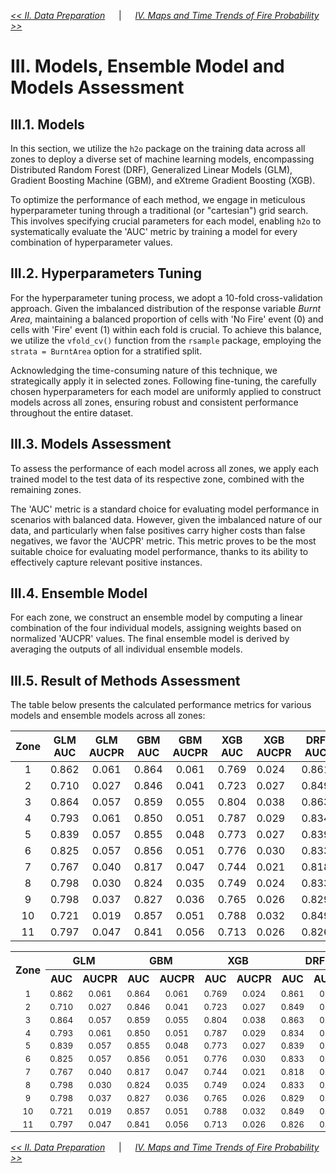 [*<< II. Data Preparation*](https://github.com/abid-mohamed/Mapping_the_Spatio-Temporal_Distribution_of_Fires_in_the_Amazon/blob/main/2_data_preparation/README.md) 
&emsp; | &emsp;
[*IV. Maps and Time Trends of Fire Probability >>*](https://github.com/abid-mohamed/Mapping_the_Spatio-Temporal_Distribution_of_Fires_in_the_Amazon/blob/main/README.md#iv-maps-and-time-trends-of-fire-probability)

# III. Models, Ensemble Model and Models Assessment

## III.1. Models

In this section, we utilize the $\texttt{h2o}$ package on the training data across all zones to deploy a diverse set of machine learning models, encompassing Distributed Random Forest (DRF), Generalized Linear Models (GLM), Gradient Boosting Machine (GBM), and eXtreme Gradient Boosting (XGB).

To optimize the performance of each method, we engage in meticulous hyperparameter tuning through a traditional (or "cartesian") grid search. This involves specifying crucial parameters for each model, enabling $\texttt{h2o}$ to systematically evaluate the 'AUC' metric by training a model for every combination of hyperparameter values.

##  III.2. Hyperparameters Tuning

For the hyperparameter tuning process, we adopt a 10-fold cross-validation approach. Given the imbalanced distribution of the response variable *Burnt Area*, maintaining a balanced proportion of cells with 'No Fire' event (0) and cells with 'Fire' event (1) within each fold is crucial. To achieve this balance, we utilize the `vfold_cv()` function from the $\texttt{rsample}$ package, employing the `strata = BurntArea` option for a stratified split.

Acknowledging the time-consuming nature of this technique, we strategically apply it in selected zones. Following fine-tuning, the carefully chosen hyperparameters for each model are uniformly applied to construct models across all zones, ensuring robust and consistent performance throughout the entire dataset.

## III.3. Models Assessment

To assess the performance of each model across all zones, we apply each trained model to the test data of its respective zone, combined with the remaining zones.

The 'AUC' metric is a standard choice for evaluating model performance in scenarios with balanced data. However, given the imbalanced nature of our data, and particularly when false positives carry higher costs than false negatives, we favor the 'AUCPR' metric. This metric proves to be the most suitable choice for evaluating model performance, thanks to its ability to effectively capture relevant positive instances.

## III.4. Ensemble Model

For each zone, we construct an ensemble model by computing a linear combination of the four individual models, assigning weights based on normalized 'AUCPR' values. The final ensemble model is derived by averaging the outputs of all individual ensemble models.

## III.5. Result of Methods Assessment

The table below presents the calculated performance metrics for various models and ensemble models across all zones:

<!-- Table -->
| **Zone** | **GLM AUC** | **GLM AUCPR** | **GBM AUC** | **GBM AUCPR** | **XGB AUC** | **XGB AUCPR** | **DRF AUC** | **DRF AUCPR** | **Ensemble AUC** | **Ensemble AUCPR** |
|:--------:|:-----------:|:-------------:|:-----------:|:---------------:|-------------|---------------|-------------|---------------|------------------|---------------------|
| 1        | 0.862       | 0.061         | 0.864       | 0.061         | 0.769       | 0.024         | 0.861       | 0.074         | 0.875            | 0.088               |
| 2        | 0.710       | 0.027         | 0.846       | 0.041         | 0.723       | 0.027         | 0.849       | 0.061         | 0.839            | 0.038               |
| 3        | 0.864       | 0.057         | 0.859       | 0.055         | 0.804       | 0.038         | 0.863       | 0.078         | 0.945            | 0.158               |
| 4        | 0.793       | 0.061         | 0.850       | 0.051         | 0.787       | 0.029         | 0.834       | 0.077         | 0.922            | 0.156               |
| 5        | 0.839       | 0.057         | 0.855       | 0.048         | 0.773       | 0.027         | 0.839       | 0.075         | 0.907            | 0.163               |
| 6        | 0.825       | 0.057         | 0.856       | 0.051         | 0.776       | 0.030         | 0.833       | 0.080         | 0.925            | 0.168               |
| 7        | 0.767       | 0.040         | 0.817       | 0.047         | 0.744       | 0.021         | 0.818       | 0.063         | 0.806            | 0.035               |
| 8        | 0.798       | 0.030         | 0.824       | 0.035         | 0.749       | 0.024         | 0.833       | 0.075         | 0.885            | 0.157               |
| 9        | 0.798       | 0.037         | 0.827       | 0.036         | 0.765       | 0.026         | 0.829       | 0.047         | 0.904            | 0.081               |
| 10       | 0.721       | 0.019         | 0.857       | 0.051         | 0.788       | 0.032         | 0.849       | 0.067         | 0.927            | 0.108               |
| 11       | 0.797       | 0.047         | 0.841       | 0.056         | 0.713       | 0.026         | 0.826       | 0.081         | 0.959            | 0.299               |




<!-- Table -->
<table align="center">
  <tr>
    <th rowspan="2">Zone</th>
    <th colspan="2">GLM</th>
    <th colspan="2">GBM</th>
    <th colspan="2">XGB</th>
    <th colspan="2">DRF</th>
    <th colspan="2">Ensemble</th>
  </tr>
  <tr>
    <th>AUC</th>
    <th>AUCPR</th>
    <th>AUC</th>
    <th>AUCPR</th>
    <th>AUC</th>
    <th>AUCPR</th>
    <th>AUC</th>
    <th>AUCPR</th>
    <th>AUC</th>
    <th>AUCPR</th>
  </tr>
  <tr align="center">
    <td style="font-size:small">1</td>
    <td style="font-size:small">0.862</td>
    <td style="font-size:small">0.061</td>
    <td style="font-size:small">0.864</td>
    <td style="font-size:small">0.061</td>
    <td style="font-size:small">0.769</td>
    <td style="font-size:small">0.024</td>
    <td style="font-size:small">0.861</td>
    <td style="font-size:small">0.074</td>
    <td style="font-size:small">0.875</td>
    <td style="font-size:small">0.088</td>
  </tr>
  <tr align="center">
    <td style="font-size:small">2</td>
    <td style="font-size:small">0.710</td>
    <td style="font-size:small">0.027</td>
    <td style="font-size:small">0.846</td>
    <td style="font-size:small">0.041</td>
    <td style="font-size:small">0.723</td>
    <td style="font-size:small">0.027</td>
    <td style="font-size:small">0.849</td>
    <td style="font-size:small">0.061</td>
    <td style="font-size:small">0.839</td>
    <td style="font-size:small">0.038</td>
  </tr>
  <tr align="center">
    <td style="font-size:small">3</td>
    <td style="font-size:small">0.864</td>
    <td style="font-size:small">0.057</td>
    <td style="font-size:small">0.859</td>
    <td style="font-size:small">0.055</td>
    <td style="font-size:small">0.804</td>
    <td style="font-size:small">0.038</td>
    <td style="font-size:small">0.863</td>
    <td style="font-size:small">0.078</td>
    <td style="font-size:small">0.945</td>
    <td style="font-size:small">0.158</td>
  </tr>
  <tr align="center">
    <td style="font-size:small">4</td>
    <td style="font-size:small">0.793</td>
    <td style="font-size:small">0.061</td>
    <td style="font-size:small">0.850</td>
    <td style="font-size:small">0.051</td>
    <td style="font-size:small">0.787</td>
    <td style="font-size:small">0.029</td>
    <td style="font-size:small">0.834</td>
    <td style="font-size:small">0.077</td>
    <td style="font-size:small">0.922</td>
    <td style="font-size:small">0.156</td>
  </tr>
  <tr align="center">
    <td style="font-size:small">5</td>
    <td style="font-size:small">0.839</td>
    <td style="font-size:small">0.057</td>
    <td style="font-size:small">0.855</td>
    <td style="font-size:small">0.048</td>
    <td style="font-size:small">0.773</td>
    <td style="font-size:small">0.027</td>
    <td style="font-size:small">0.839</td>
    <td style="font-size:small">0.075</td>
    <td style="font-size:small">0.907</td>
    <td style="font-size:small">0.163</td>
  </tr>
  <tr align="center">
    <td style="font-size:small">6</td>
    <td style="font-size:small">0.825</td>
    <td style="font-size:small">0.057</td>
    <td style="font-size:small">0.856</td>
    <td style="font-size:small">0.051</td>
    <td style="font-size:small">0.776</td>
    <td style="font-size:small">0.030</td>
    <td style="font-size:small">0.833</td>
    <td style="font-size:small">0.080</td>
    <td style="font-size:small">0.925</td>
    <td style="font-size:small">0.168</td>
  </tr>
  <tr align="center">
    <td style="font-size:small">7</td>
    <td style="font-size:small">0.767</td>
    <td style="font-size:small">0.040</td>
    <td style="font-size:small">0.817</td>
    <td style="font-size:small">0.047</td>
    <td style="font-size:small">0.744</td>
    <td style="font-size:small">0.021</td>
    <td style="font-size:small">0.818</td>
    <td style="font-size:small">0.063</td>
    <td style="font-size:small">0.806</td>
    <td style="font-size:small">0.035</td>
  </tr>
  <tr align="center">
    <td style="font-size:small">8</td>
    <td style="font-size:small">0.798</td>
    <td style="font-size:small">0.030</td>
    <td style="font-size:small">0.824</td>
    <td style="font-size:small">0.035</td>
    <td style="font-size:small">0.749</td>
    <td style="font-size:small">0.024</td>
    <td style="font-size:small">0.833</td>
    <td style="font-size:small">0.075</td>
    <td style="font-size:small">0.885</td>
    <td style="font-size:small">0.157</td>
  </tr>
  <tr align="center">
    <td style="font-size:small">9</td>
    <td style="font-size:small">0.798</td>
    <td style="font-size:small">0.037</td>
    <td style="font-size:small">0.827</td>
    <td style="font-size:small">0.036</td>
    <td style="font-size:small">0.765</td>
    <td style="font-size:small">0.026</td>
    <td style="font-size:small">0.829</td>
    <td style="font-size:small">0.047</td>
    <td style="font-size:small">0.904</td>
    <td style="font-size:small">0.081</td>
  </tr>
  <tr align="center">
    <td style="font-size:small">10</td>
    <td style="font-size:small">0.721</td>
    <td style="font-size:small">0.019</td>
    <td style="font-size:small">0.857</td>
    <td style="font-size:small">0.051</td>
    <td style="font-size:small">0.788</td>
    <td style="font-size:small">0.032</td>
    <td style="font-size:small">0.849</td>
    <td style="font-size:small">0.067</td>
    <td style="font-size:small">0.927</td>
    <td style="font-size:small">0.108</td>
  </tr>
  <tr align="center">
    <td style="font-size:small">11</td>
    <td style="font-size:small">0.797</td>
    <td style="font-size:small">0.047</td>
    <td style="font-size:small">0.841</td>
    <td style="font-size:small">0.056</td>
    <td style="font-size:small">0.713</td>
    <td style="font-size:small">0.026</td>
    <td style="font-size:small">0.826</td>
    <td style="font-size:small">0.081</td>
    <td style="font-size:small">0.959</td>
    <td style="font-size:small">0.299</td>
  </tr>
</table>





[*<< II. Data Preparation*](https://github.com/abid-mohamed/Mapping_the_Spatio-Temporal_Distribution_of_Fires_in_the_Amazon/blob/main/2_data_preparation/README.md) 
&emsp; | &emsp;
[*IV. Maps and Time Trends of Fire Probability >>*](https://github.com/abid-mohamed/Mapping_the_Spatio-Temporal_Distribution_of_Fires_in_the_Amazon/blob/main/README.md#iv-maps-and-time-trends-of-fire-probability)